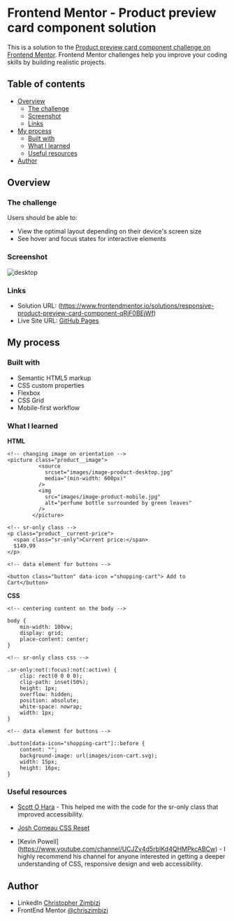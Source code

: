 # Frontend Mentor - Product preview card component solution

This is a solution to the [Product preview card component challenge on Frontend Mentor](https://www.frontendmentor.io/challenges/product-preview-card-component-GO7UmttRfa). Frontend Mentor challenges help you improve your coding skills by building realistic projects.

## Table of contents

- [Overview](#overview)
  - [The challenge](#the-challenge)
  - [Screenshot](#screenshot)
  - [Links](#links)
- [My process](#my-process)
  - [Built with](#built-with)
  - [What I learned](#what-i-learned)
  - [Useful resources](#useful-resources)
- [Author](#author)

## Overview

### The challenge

Users should be able to:

- View the optimal layout depending on their device's screen size
- See hover and focus states for interactive elements

### Screenshot
![desktop](https://user-images.githubusercontent.com/121321293/237021692-b94a9cee-3e3c-4339-b64f-c759c2f49d6b.png)

### Links

- Solution URL: (https://www.frontendmentor.io/solutions/responsive-product-preview-card-component-qRjF0BEjWf)
- Live Site URL: [GitHub Pages](https://chriszimbizi.github.io/product-preview-card-component-main/)

## My process

### Built with

- Semantic HTML5 markup
- CSS custom properties
- Flexbox
- CSS Grid
- Mobile-first workflow

### What I learned

**HTML**

```
<!-- changing image on orientation -->
<picture class="product__image">
          <source
            srcset="images/image-product-desktop.jpg"
            media="(min-width: 600px)"
          />
          <img
            src="images/image-product-mobile.jpg"
            alt="perfume bottle surrounded by green leaves"
          />
        </picture>
```

```
<!-- sr-only class -->
<p class="product__current-price">
  <span class="sr-only">Current price:</span>
  $149.99
</p>
```

```
<!-- data element for buttons -->

<button class="button" data-icon ="shopping-cart"> Add to Cart</button>
```

**CSS**

```
<!-- centering content on the body -->

body {
    min-width: 100vw;
    display: grid;
    place-content: center;
}
```

```
<!-- sr-only class css -->

.sr-only:not(:focus):not(:active) {
    clip: rect(0 0 0 0);
    clip-path: inset(50%);
    height: 1px;
    overflow: hidden;
    position: absolute;
    white-space: nowrap;
    width: 1px;
}
```

```
<!-- data element for buttons -->

.button[data-icon="shopping-cart"]::before {
    content: "";
    background-image: url(images/icon-cart.svg);
    width: 15px;
    height: 16px;
}
```
### Useful resources

- [Scott O Hara](https://www.scottohara.me/blog/2017/04/14/inclusively-hidden.html) - This helped me with the code for the sr-only class that improved accessibility.

- [Josh Comeau CSS Reset](https://www.joshwcomeau.com/css/custom-css-reset/)

- [Kevin Powell] (https://www.youtube.com/channel/UCJZv4d5rbIKd4QHMPkcABCw) - I highly recommend his channel for anyone interested in getting a deeper understanding of CSS, responsive design and web accessibility.

## Author
- LinkedIn [Christopher Zimbizi](https://www.linkedin.com/in/chriszimbzi)
- FrontEnd Mentor [@chriszimbizi](https://www.frontendmentor.io/profile/chriszimbizi)


